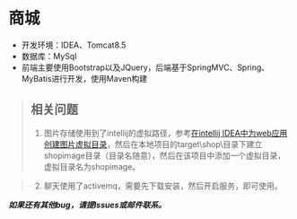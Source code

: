 # 商城
- 开发环境：IDEA、Tomcat8.5
- 数据库：MySql
- 前端主要使用Bootstrap以及JQuery，后端基于SpringMVC、Spring、MyBatis进行开发，使用Maven构建

> ## 相关问题
> 1. 图片存储使用到了intellij的虚拟路径，参考[在intellij IDEA中为web应用创建图片虚拟目录](http://blog.csdn.net/h3243212/article/details/50819218)，然后在本地项目的target\shop\目录下建立shopimage目录（目录名随意），然后在该项目中添加一个虚拟目录，虚拟目录名为shopimage。

> 2. 聊天使用了activemq，需要先下载安装，然后开启服务，即可使用。


***如果还有其他bug，请提Issues或邮件联系。***
